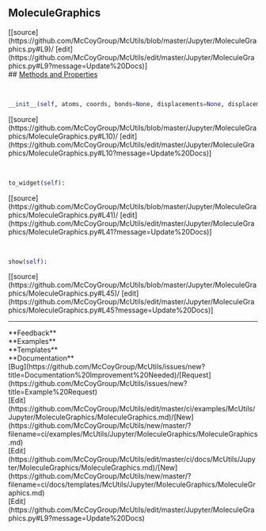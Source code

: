 ## <a id="McUtils.Jupyter.MoleculeGraphics.MoleculeGraphics">MoleculeGraphics</a> 

<div class="docs-source-link" markdown="1">
[[source](https://github.com/McCoyGroup/McUtils/blob/master/Jupyter/MoleculeGraphics.py#L9)/
[edit](https://github.com/McCoyGroup/McUtils/edit/master/Jupyter/MoleculeGraphics.py#L9?message=Update%20Docs)]
</div>









<div class="collapsible-section">
 <div class="collapsible-section collapsible-section-header" markdown="1">
## <a class="collapse-link" data-toggle="collapse" href="#methods" markdown="1"> Methods and Properties</a> <a class="float-right" data-toggle="collapse" href="#methods"><i class="fa fa-chevron-down"></i></a>
 </div>
 <div class="collapsible-section collapsible-section-body collapse show" id="methods" markdown="1">
 
<a id="McUtils.Jupyter.MoleculeGraphics.MoleculeGraphics.__init__" class="docs-object-method">&nbsp;</a> 
```python
__init__(self, atoms, coords, bonds=None, displacements=None, displacement_range=(-1, 1), displacement_steps=5, name='Molecule', program='Python', comment='', metadata=None, **params): 
```
<div class="docs-source-link" markdown="1">
[[source](https://github.com/McCoyGroup/McUtils/blob/master/Jupyter/MoleculeGraphics/MoleculeGraphics.py#L10)/
[edit](https://github.com/McCoyGroup/McUtils/edit/master/Jupyter/MoleculeGraphics/MoleculeGraphics.py#L10?message=Update%20Docs)]
</div>


<a id="McUtils.Jupyter.MoleculeGraphics.MoleculeGraphics.to_widget" class="docs-object-method">&nbsp;</a> 
```python
to_widget(self): 
```
<div class="docs-source-link" markdown="1">
[[source](https://github.com/McCoyGroup/McUtils/blob/master/Jupyter/MoleculeGraphics/MoleculeGraphics.py#L41)/
[edit](https://github.com/McCoyGroup/McUtils/edit/master/Jupyter/MoleculeGraphics/MoleculeGraphics.py#L41?message=Update%20Docs)]
</div>


<a id="McUtils.Jupyter.MoleculeGraphics.MoleculeGraphics.show" class="docs-object-method">&nbsp;</a> 
```python
show(self): 
```
<div class="docs-source-link" markdown="1">
[[source](https://github.com/McCoyGroup/McUtils/blob/master/Jupyter/MoleculeGraphics/MoleculeGraphics.py#L45)/
[edit](https://github.com/McCoyGroup/McUtils/edit/master/Jupyter/MoleculeGraphics/MoleculeGraphics.py#L45?message=Update%20Docs)]
</div>
 </div>
</div>












---


<div markdown="1" class="text-secondary">
<div class="container">
  <div class="row">
   <div class="col" markdown="1">
**Feedback**   
</div>
   <div class="col" markdown="1">
**Examples**   
</div>
   <div class="col" markdown="1">
**Templates**   
</div>
   <div class="col" markdown="1">
**Documentation**   
</div>
   <div class="col" markdown="1">
   
</div>
   <div class="col" markdown="1">
   
</div>
   <div class="col" markdown="1">
   
</div>
</div>
  <div class="row">
   <div class="col" markdown="1">
[Bug](https://github.com/McCoyGroup/McUtils/issues/new?title=Documentation%20Improvement%20Needed)/[Request](https://github.com/McCoyGroup/McUtils/issues/new?title=Example%20Request)   
</div>
   <div class="col" markdown="1">
[Edit](https://github.com/McCoyGroup/McUtils/edit/master/ci/examples/McUtils/Jupyter/MoleculeGraphics/MoleculeGraphics.md)/[New](https://github.com/McCoyGroup/McUtils/new/master/?filename=ci/examples/McUtils/Jupyter/MoleculeGraphics/MoleculeGraphics.md)   
</div>
   <div class="col" markdown="1">
[Edit](https://github.com/McCoyGroup/McUtils/edit/master/ci/docs/McUtils/Jupyter/MoleculeGraphics/MoleculeGraphics.md)/[New](https://github.com/McCoyGroup/McUtils/new/master/?filename=ci/docs/templates/McUtils/Jupyter/MoleculeGraphics/MoleculeGraphics.md)   
</div>
   <div class="col" markdown="1">
[Edit](https://github.com/McCoyGroup/McUtils/edit/master/Jupyter/MoleculeGraphics.py#L9?message=Update%20Docs)   
</div>
   <div class="col" markdown="1">
   
</div>
   <div class="col" markdown="1">
   
</div>
   <div class="col" markdown="1">
   
</div>
</div>
</div>
</div>